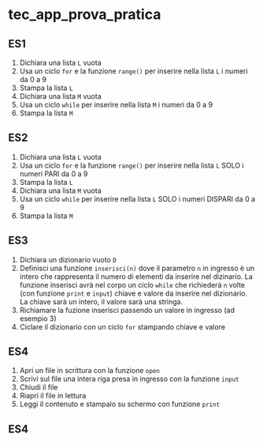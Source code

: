# tec_app_prova_pratica

## ES1

1. Dichiara una lista `L` vuota
2. Usa un ciclo `for` e la funzione `range()` per inserire nella lista `L` i numeri da 0 a 9
3. Stampa la lista `L`
4. Dichiara una lista `M` vuota
5. Usa un ciclo `while` per inserire nella lista `M` i numeri da 0 a 9
6. Stampa la lista `M`

## ES2

1. Dichiara una lista `L` vuota
2. Usa un ciclo `for` e la funzione `range()` per inserire nella lista `L` SOLO i numeri PARI da 0 a 9
3. Stampa la lista `L`
4. Dichiara una lista `M` vuota
5. Usa un ciclo `while` per inserire nella lista `L` SOLO i numeri DISPARI da 0 a 9
6. Stampa la lista `M`


## ES3

1. Dichiara un dizionario vuoto `D`
2. Definisci una funzione `inserisci(n)` dove il parametro `n` in ingresso è un intero che rappresenta il numero di elementi da inserire nel dizinario. La funzione inserisci avrà nel corpo un ciclo `while` che richiederà `n` volte (con funzione `print` e `input`) chiave e valore da inserire nel dizionario. La chiave sarà un intero, il valore sarà una stringa.
3. Richiamare la fuzione inserisci passendo un valore in ingresso (ad esempio 3)
4. Ciclare il dizionario con un ciclo `for` stampando chiave e valore

## ES4

1. Apri un file in scrittura con la funzione `open`
2. Scrivi sul file una intera riga presa in ingresso con la funzione `input`
3. Chiudi il file
4. Riapri il file in lettura
5. Leggi il contenuto e stampalo su schermo con funzione `print`
## ES4
